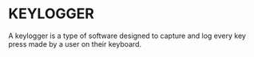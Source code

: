 # KEYLOGGER
A keylogger is a type of software designed to capture and log every key press made by a user on their keyboard.
